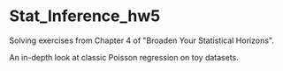 # Stat_Inference_hw5
Solving exercises from Chapter 4 of "Broaden Your Statistical Horizons".

An in-depth look at classic Poisson regression on toy datasets.
